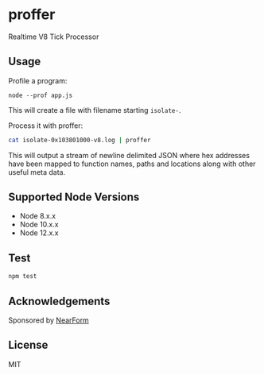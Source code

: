 # proffer

Realtime V8 Tick Processor

## Usage

Profile a program:

```
node --prof app.js
```

This will create a file with filename starting `isolate-`.

Process it with proffer:

```sh
cat isolate-0x103801000-v8.log | proffer
```

This will output a stream of newline delimited JSON where hex addresses 
have been mapped to function names, paths and locations along with 
other useful meta data.


## Supported Node Versions

* Node 8.x.x
* Node 10.x.x
* Node 12.x.x

## Test

```sh
npm test
```

## Acknowledgements

Sponsored by [NearForm](https://www.nearform.com)

## License

MIT

